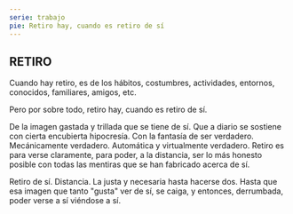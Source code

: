 ```yaml
---
serie: trabajo
pie: Retiro hay, cuando es retiro de sí
---
```


## RETIRO

Cuando hay retiro,
es de los hábitos, costumbres, actividades, entornos, conocidos, familiares, amigos, etc.

Pero por sobre todo, retiro hay,
cuando es retiro de sí.

De la imagen gastada y trillada que se tiene de sí.
Que a diario se sostiene con cierta encubierta hipocresía.
Con la fantasía de ser verdadero.
Mecánicamente verdadero. Automática y virtualmente verdadero.
Retiro es para verse claramente,
para poder, a la distancia,
ser lo más honesto posible con todas las mentiras que se han fabricado acerca de sí.

Retiro de sí. Distancia.
La justa y necesaria hasta hacerse dos.
Hasta que esa imagen que tanto "gusta" ver de sí, se caiga,
y entonces, derrumbada,
poder verse a sí viéndose a sí.
